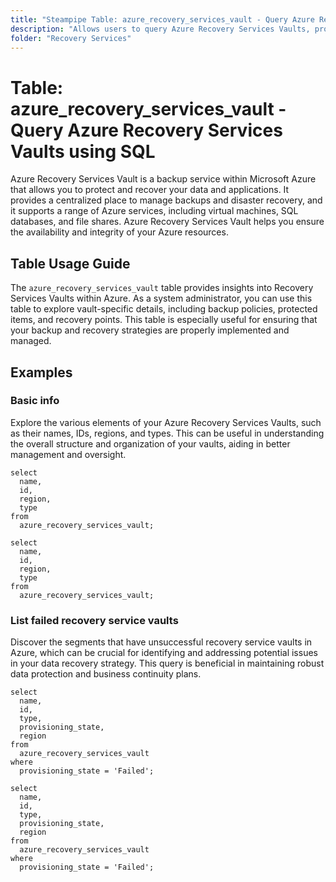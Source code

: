 ```yaml
---
title: "Steampipe Table: azure_recovery_services_vault - Query Azure Recovery Services Vaults using SQL"
description: "Allows users to query Azure Recovery Services Vaults, providing details about each vault's configuration, status, and associated resources."
folder: "Recovery Services"
---
```


# Table: azure_recovery_services_vault - Query Azure Recovery Services Vaults using SQL

Azure Recovery Services Vault is a backup service within Microsoft Azure that allows you to protect and recover your data and applications. It provides a centralized place to manage backups and disaster recovery, and it supports a range of Azure services, including virtual machines, SQL databases, and file shares. Azure Recovery Services Vault helps you ensure the availability and integrity of your Azure resources.

## Table Usage Guide

The `azure_recovery_services_vault` table provides insights into Recovery Services Vaults within Azure. As a system administrator, you can use this table to explore vault-specific details, including backup policies, protected items, and recovery points. This table is especially useful for ensuring that your backup and recovery strategies are properly implemented and managed.

## Examples

### Basic info
Explore the various elements of your Azure Recovery Services Vaults, such as their names, IDs, regions, and types. This can be useful in understanding the overall structure and organization of your vaults, aiding in better management and oversight.

```sql+postgres
select
  name,
  id,
  region,
  type
from
  azure_recovery_services_vault;
```

```sql+sqlite
select
  name,
  id,
  region,
  type
from
  azure_recovery_services_vault;
```

### List failed recovery service vaults
Discover the segments that have unsuccessful recovery service vaults in Azure, which can be crucial for identifying and addressing potential issues in your data recovery strategy. This query is beneficial in maintaining robust data protection and business continuity plans.

```sql+postgres
select
  name,
  id,
  type,
  provisioning_state,
  region
from
  azure_recovery_services_vault
where
  provisioning_state = 'Failed';
```

```sql+sqlite
select
  name,
  id,
  type,
  provisioning_state,
  region
from
  azure_recovery_services_vault
where
  provisioning_state = 'Failed';
```